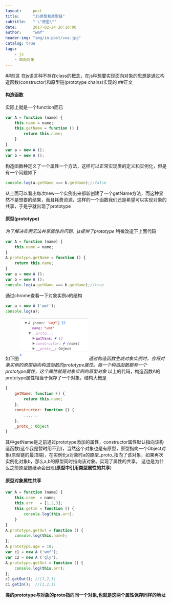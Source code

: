 ```yaml
---
layout:     post
title:      "JS原型和原型链"
subtitle:   " \"原型\""
date:       2017-02-24 20:10:00
author:     "wmf"
header-img: "img/in-post/vue.jpg"
catalog: true
tags:
    - js
    - 面向对象
---
```


##前言
在js语言种不存在class的概念，在js种想要实现面向对象的思想是通过构造函数(constructor)和原型链(prototype chains)实现的
##正文
#### 构造函数
实际上就是一个function而已
```js
var A = function (name) {
    this.name = name;
    this.getName = function () {
        return this.name;
    }
}
var a = new A ();
var b = new A ();
``` 
构造函数种定义了一个属性一个方法，这样可以正常实现类的定义和实例化，但是有一个问题如下
```js
console.log(a.getName === b.getName);//false
```
从上面可以看出每次new一个实例出来都新创建了一个getName方法，而这种显然不是想要的结果，而且耗费资源，这样的一个函数我们还是希望可以实现对象的共享，于是乎就出现了prototype
#### 原型(prototype)
*为了解决实例无法共享属性的问题，js提供了prototype*
稍微改造下上面代码
```js
var A = function (name) {
    this.name = name;
}
A.prototype.getName = function () {
    return this.name;
}
var a = new A ();
var b = new A ();
console.log(a.getName === b.getName);//true
``` 
通过chrome查看一下对象实例a的结构
```js
var a = new A ('wmf');
console.log(a);
```
如下图
![](/img/in-post/prototype.png)
*通过构造函数生成对象实例时，会将对象实例的原型指向构造函数的prototype属性。每一个构造函数都有一个prototype属性，这个属性就是对象实例的原型对象*
以上的代码，构造函数A的prototype属性相当于保存了一个对象，结构大概是
```js
{
    getName: function () {
        return this.name;
    },
    constructor: function () {
        ......
    },
    _proto_: Object
}
```
其中getName是之前通过prototype添加的属性，constructor属性默认指向该构造函数(这个我是暂时用不到)，当然这个对象也是有原型，原型指向一个Object对象(原型链的最顶端)，在实例化a对象时a的原型_proto_指向了该对象，如果再次实例化对象b，那么a,b的原型同时指向该对象。实现了属性的共享。
这也是为什么之前原型链继承会出现(**原型中引用类型属性的共享**)
#### 原型对象属性共享
```js
var A = function (name) {
	this.name  = name;
	this.arr   = [1,2,3];
	this.getIn = function () {
		console.log(this.arr);
	}
}
A.prototype.getOut = function () {
    console.log(this.name);
};
A.prototype.age = 18;
var c1 = new A ('wmf');
var c2 = new A ('qly');
A.prototype.getOut = function () {
	console.log(this.arr);
};
c1.getOut(); //[1,2,3]
c1.getIn();  //[1,2,3]
```
**类的prototype与对象的proto指向同一个对象,也就是这两个属性保存同样的地址**


